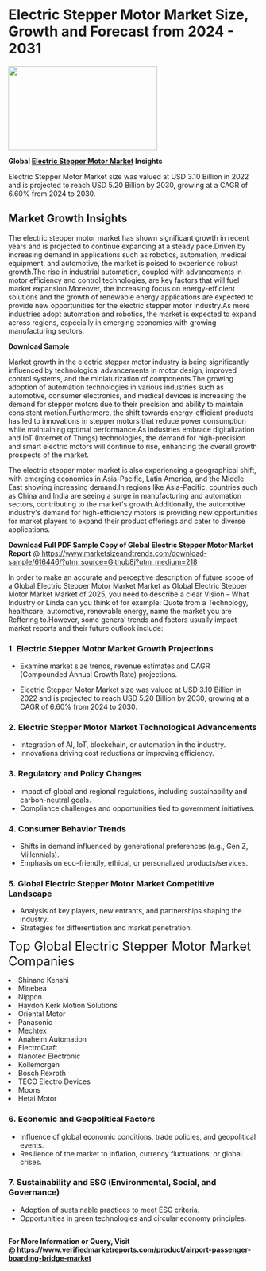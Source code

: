 <H1>Electric Stepper Motor Market Size, Growth and Forecast from 2024 - 2031</H1><img class="aligncenter size-medium wp-image-584254" src="https://thirdeyenews.in/wp-content/uploads/2024/09/Global-Market-Research-300x168.jpeg" alt="" width="300" height="168" /><p><strong>Global&nbsp;<a href="https://www.marketsizeandtrends.com/download-sample/616446/?utm_source=Github8j?utm_medium=218">Electric Stepper Motor Market</a> Insights</strong></p><p>Electric Stepper Motor Market size was valued at USD 3.10 Billion in 2022 and is projected to reach USD 5.20 Billion by 2030, growing at a CAGR of 6.60% from 2024 to 2030.</p><p><h2>Market Growth Insights</h2> <p>The electric stepper motor market has shown significant growth in recent years and is projected to continue expanding at a steady pace.Driven by increasing demand in applications such as robotics, automation, medical equipment, and automotive, the market is poised to experience robust growth.The rise in industrial automation, coupled with advancements in motor efficiency and control technologies, are key factors that will fuel market expansion.Moreover, the increasing focus on energy-efficient solutions and the growth of renewable energy applications are expected to provide new opportunities for the electric stepper motor industry.As more industries adopt automation and robotics, the market is expected to expand across regions, especially in emerging economies with growing manufacturing sectors.</p> <p><strong>Download Sample</strong></p> <p>Market growth in the electric stepper motor industry is being significantly influenced by technological advancements in motor design, improved control systems, and the miniaturization of components.The growing adoption of automation technologies in various industries such as automotive, consumer electronics, and medical devices is increasing the demand for stepper motors due to their precision and ability to maintain consistent motion.Furthermore, the shift towards energy-efficient products has led to innovations in stepper motors that reduce power consumption while maintaining optimal performance.As industries embrace digitalization and IoT (Internet of Things) technologies, the demand for high-precision and smart electric motors will continue to rise, enhancing the overall growth prospects of the market.</p> <p>The electric stepper motor market is also experiencing a geographical shift, with emerging economies in Asia-Pacific, Latin America, and the Middle East showing increasing demand.In regions like Asia-Pacific, countries such as China and India are seeing a surge in manufacturing and automation sectors, contributing to the market's growth.Additionally, the automotive industry's demand for high-efficiency motors is providing new opportunities for market players to expand their product offerings and cater to diverse applications.</p> <p><span class=""><strong>Download Full PDF Sample Copy of Global Electric Stepper Motor Market Report</strong> @ <a href="https://www.marketsizeandtrends.com/download-sample/616446/?utm_source=Github8j?utm_medium=218" target="_blank">https://www.marketsizeandtrends.com/download-sample/616446/?utm_source=Github8j?utm_medium=218</a></span></p><p>In order to make an accurate and perceptive description of future scope of a Global&nbsp;Electric Stepper Motor Market Market as Global&nbsp;Electric Stepper Motor Market Market of 2025, you need to describe a clear Vision &ndash; What Industry or Linda can you think of for example: Quote from a Technology, healthcare, automotive, renewable energy, name the market you are Reffering to.However, some general trends and factors usually impact market reports and their future outlook include:</p><h3>1.&nbsp;<strong>Electric Stepper Motor Market Growth Projections</strong></h3><ul><li>Examine market size trends, revenue estimates and CAGR (Compounded Annual Growth Rate) projections.</li><li><p>Electric Stepper Motor Market size was valued at USD 3.10 Billion in 2022 and is projected to reach USD 5.20 Billion by 2030, growing at a CAGR of 6.60% from 2024 to 2030.</p></li></ul><h3>2.&nbsp;<strong>Electric Stepper Motor Market Technological Advancements</strong></h3><ul><li>Integration of AI, IoT, blockchain, or automation in the industry.</li><li>Innovations driving cost reductions or improving efficiency.</li></ul><h3>3.&nbsp;<strong>Regulatory and Policy Changes</strong></h3><ul><li>Impact of global and regional regulations, including sustainability and carbon-neutral goals.</li><li>Compliance challenges and opportunities tied to government initiatives.</li></ul><h3>4.&nbsp;<strong>Consumer Behavior Trends</strong></h3><ul><li>Shifts in demand influenced by generational preferences (e.g., Gen Z, Millennials).</li><li>Emphasis on eco-friendly, ethical, or personalized products/services.</li></ul><h3>5.&nbsp;<strong>Global Electric Stepper Motor Market Competitive Landscape</strong></h3><ul><li>Analysis of key players, new entrants, and partnerships shaping the industry.</li><li>Strategies for differentiation and market penetration.</li></ul><p data-pm-slice="1 1 []"><span style="color: inherit; font-family: inherit; font-size: 25px;">Top Global Electric Stepper Motor Market Companies</span></p><div class="" data-test-id=""><p><li>Shinano Kenshi</li><li> Minebea</li><li> Nippon</li><li> Haydon Kerk Motion Solutions</li><li> Oriental Motor</li><li> Panasonic</li><li> Mechtex</li><li> Anaheim Automation</li><li> ElectroCraft</li><li> Nanotec Electronic</li><li> Kollemorgen</li><li> Bosch Rexroth</li><li> TECO Electro Devices</li><li> Moons</li><li> Hetai Motor</li></p></div><h3>6.&nbsp;<strong>Economic and Geopolitical Factors</strong></h3><ul><li>Influence of global economic conditions, trade policies, and geopolitical events.</li><li>Resilience of the market to inflation, currency fluctuations, or global crises.</li></ul><h3>7.&nbsp;<strong>Sustainability and ESG (Environmental, Social, and Governance)</strong></h3><ul><li>Adoption of sustainable practices to meet ESG criteria.</li><li>Opportunities in green technologies and circular economy principles.</li></ul><h2><strong style="font-size: 14px;">For More Information or Query, Visit @&nbsp;</strong><a style="background-color: #ffffff; font-size: 14px;" href="https://www.marketsizeandtrends.com/report/electric-stepper-motor-market/" target="_blank">https://www.verifiedmarketreports.com/product/airport-passenger-boarding-bridge-market</a></h2>